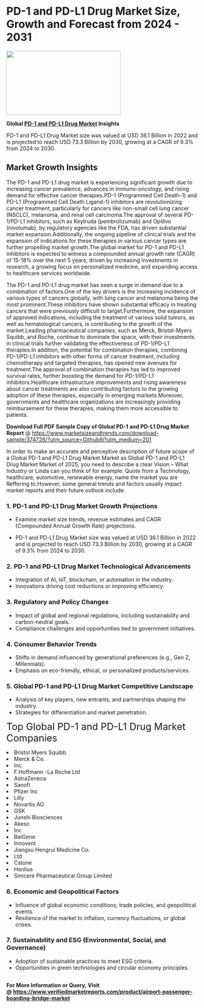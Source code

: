 <H1>PD-1 and PD-L1 Drug Market Size, Growth and Forecast from 2024 - 2031</H1><img class="aligncenter size-medium wp-image-584254" src="https://thirdeyenews.in/wp-content/uploads/2024/09/Global-Market-Research-300x168.jpeg" alt="" width="300" height="168" /><p><strong>Global&nbsp;<a href="https://www.marketsizeandtrends.com/download-sample/374726/?utm_source=Github8j?utm_medium=201">PD-1 and PD-L1 Drug Market</a> Insights</strong></p><p>PD-1 and PD-L1 Drug Market size was valued at USD 36.1 Billion in 2022 and is projected to reach USD 73.3 Billion by 2030, growing at a CAGR of 9.3% from 2024 to 2030.</p><p><h2>Market Growth Insights</h2> <p>The PD-1 and PD-L1 drug market is experiencing significant growth due to increasing cancer prevalence, advances in immuno-oncology, and rising demand for effective cancer therapies.PD-1 (Programmed Cell Death-1) and PD-L1 (Programmed Cell Death Ligand-1) inhibitors are revolutionizing cancer treatment, particularly for cancers like non-small cell lung cancer (NSCLC), melanoma, and renal cell carcinoma.The approval of several PD-1/PD-L1 inhibitors, such as Keytruda (pembrolizumab) and Opdivo (nivolumab), by regulatory agencies like the FDA, has driven substantial market expansion.Additionally, the ongoing pipeline of clinical trials and the expansion of indications for these therapies in various cancer types are further propelling market growth.The global market for PD-1 and PD-L1 inhibitors is expected to witness a compounded annual growth rate (CAGR) of 15-18% over the next 5 years, driven by increasing investments in research, a growing focus on personalized medicine, and expanding access to healthcare services worldwide.</p> <p>The PD-1 and PD-L1 drug market has seen a surge in demand due to a combination of factors.One of the key drivers is the increasing incidence of various types of cancers globally, with lung cancer and melanoma being the most prominent.These inhibitors have shown substantial efficacy in treating cancers that were previously difficult to target.Furthermore, the expansion of approved indications, including the treatment of various solid tumors, as well as hematological cancers, is contributing to the growth of the market.Leading pharmaceutical companies, such as Merck, Bristol-Myers Squibb, and Roche, continue to dominate the space, with their investments in clinical trials further validating the effectiveness of PD-1/PD-L1 therapies.In addition, the potential for combination therapies, combining PD-1/PD-L1 inhibitors with other forms of cancer treatment, including chemotherapy and targeted therapies, has opened new avenues for treatment.The approval of combination therapies has led to improved survival rates, further boosting the demand for PD-1/PD-L1 inhibitors.Healthcare infrastructure improvements and rising awareness about cancer treatments are also contributing factors to the growing adoption of these therapies, especially in emerging markets.Moreover, governments and healthcare organizations are increasingly providing reimbursement for these therapies, making them more accessible to patients.</p><p><span class=""><strong>Download Full PDF Sample Copy of Global PD-1 and PD-L1 Drug Market Report</strong> @ <a href="https://www.marketsizeandtrends.com/download-sample/374726/?utm_source=Github8j?utm_medium=201" target="_blank">https://www.marketsizeandtrends.com/download-sample/374726/?utm_source=Github8j?utm_medium=201</a></span></p><p>In order to make an accurate and perceptive description of future scope of a Global&nbsp;PD-1 and PD-L1 Drug Market Market as Global&nbsp;PD-1 and PD-L1 Drug Market Market of 2025, you need to describe a clear Vision &ndash; What Industry or Linda can you think of for example: Quote from a Technology, healthcare, automotive, renewable energy, name the market you are Reffering to.However, some general trends and factors usually impact market reports and their future outlook include:</p><h3>1.&nbsp;<strong>PD-1 and PD-L1 Drug Market Growth Projections</strong></h3><ul><li>Examine market size trends, revenue estimates and CAGR (Compounded Annual Growth Rate) projections.</li><li><p>PD-1 and PD-L1 Drug Market size was valued at USD 36.1 Billion in 2022 and is projected to reach USD 73.3 Billion by 2030, growing at a CAGR of 9.3% from 2024 to 2030.</p></li></ul><h3>2.&nbsp;<strong>PD-1 and PD-L1 Drug Market Technological Advancements</strong></h3><ul><li>Integration of AI, IoT, blockchain, or automation in the industry.</li><li>Innovations driving cost reductions or improving efficiency.</li></ul><h3>3.&nbsp;<strong>Regulatory and Policy Changes</strong></h3><ul><li>Impact of global and regional regulations, including sustainability and carbon-neutral goals.</li><li>Compliance challenges and opportunities tied to government initiatives.</li></ul><h3>4.&nbsp;<strong>Consumer Behavior Trends</strong></h3><ul><li>Shifts in demand influenced by generational preferences (e.g., Gen Z, Millennials).</li><li>Emphasis on eco-friendly, ethical, or personalized products/services.</li></ul><h3>5.&nbsp;<strong>Global PD-1 and PD-L1 Drug Market Competitive Landscape</strong></h3><ul><li>Analysis of key players, new entrants, and partnerships shaping the industry.</li><li>Strategies for differentiation and market penetration.</li></ul><p data-pm-slice="1 1 []"><span style="color: inherit; font-family: inherit; font-size: 25px;">Top Global PD-1 and PD-L1 Drug Market Companies</span></p><div class="" data-test-id=""><p><li>Bristol Myers Squibb</li><li> Merck & Co.</li><li> Inc.</li><li> F.Hoffmann -La Roche Ltd</li><li> AstraZeneca</li><li> Sanofi</li><li> Pfizer Inc</li><li> Lilly</li><li> Novartis AG</li><li> GSK</li><li> Junshi Biosciences</li><li> Akeso</li><li> Inc</li><li> BeiGene</li><li> Innovent</li><li> Jiangsu Hengrui Medicine Co.</li><li>Ltd</li><li> Cstone</li><li> Henlius</li><li> Simcere Pharmaceutical Group Limited</li></p></div><h3>6.&nbsp;<strong>Economic and Geopolitical Factors</strong></h3><ul><li>Influence of global economic conditions, trade policies, and geopolitical events.</li><li>Resilience of the market to inflation, currency fluctuations, or global crises.</li></ul><h3>7.&nbsp;<strong>Sustainability and ESG (Environmental, Social, and Governance)</strong></h3><ul><li>Adoption of sustainable practices to meet ESG criteria.</li><li>Opportunities in green technologies and circular economy principles.</li></ul><h2><strong style="font-size: 14px;">For More Information or Query, Visit @&nbsp;</strong><a style="background-color: #ffffff; font-size: 14px;" href="https://www.marketsizeandtrends.com/report/pd-1-and-pd-l1-drug-market/" target="_blank">https://www.verifiedmarketreports.com/product/airport-passenger-boarding-bridge-market</a></h2>